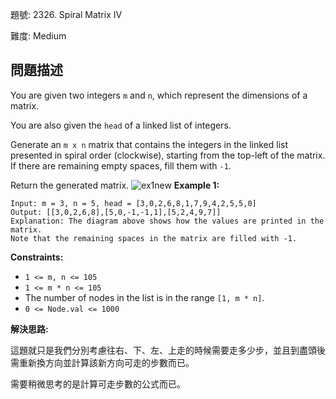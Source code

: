 題號: 2326. Spiral Matrix IV

難度: Medium

## 問題描述
You are given two integers `m` and `n`, which represent the dimensions of a matrix.

You are also given the `head` of a linked list of integers.

Generate an `m x n` matrix that contains the integers in the linked list presented in spiral order (clockwise), starting from the top-left of the matrix. If there are remaining empty spaces, fill them with `-1`.

Return the generated matrix.
![ex1new](https://hackmd.io/_uploads/rJkTe5vBxg.jpg)
**Example 1:**
```
Input: m = 3, n = 5, head = [3,0,2,6,8,1,7,9,4,2,5,5,0]
Output: [[3,0,2,6,8],[5,0,-1,-1,1],[5,2,4,9,7]]
Explanation: The diagram above shows how the values are printed in the matrix.
Note that the remaining spaces in the matrix are filled with -1.
```

**Constraints:**

- `1 <= m, n <= 105`
- `1 <= m * n <= 105`
- The number of nodes in the list is in the range `[1, m * n]`.
- `0 <= Node.val <= 1000`


**解決思路:**

這題就只是我們分別考慮往右、下、左、上走的時候需要走多少步，並且到盡頭後需重新換方向並計算該新方向可走的步數而已。

需要稍微思考的是計算可走步數的公式而已。